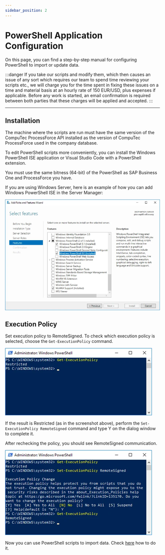 ```yaml
---
sidebar_position: 2
---
```


# PowerShell Application Configuration

On this page, you can find a step-by-step manual for configuring PowerShell to import or update data.

:::danger
    If you take our scripts and modify them, which then causes an issue of any sort which requires our team to spend time reviewing your scripts etc., we will charge you for the time spent in fixing these issues on a time and material basis at an hourly rate of 150 EUR/USD, plus expenses if applicable. Before any work is started, an email confirmation is required between both parties that these charges will be applied and accepted.
:::

---

## Installation

The machine where the scripts are run must have the same version of the CompuTec ProcessForce API installed as the version of CompuTec ProcessForce used in the company database.

To edit PowerShell scripts more conveniently, you can install the Windows PowerShell ISE application or Visual Studio Code with a PowerShell extension.

You must use the same bitness (64-bit) of the PowerShell as SAP Business One and ProcessForce you have.

If you are using Windows Server, here is an example of how you can add Windows PowerShell ISE in the Server Manager:

![Roles and Features](./media/ps-app-configuration/roles-features-wizard.webp)

## Execution Policy

Set execution policy to RemoteSigned. To check which execution policy is selected, choose the `Get-ExecutionPolicy` command.

![Get Execution Policy](./media/ps-app-configuration/get-execution-policy.webp)

If the result is Restricted (as in the screenshot above), perform the `Set-ExecutionPolicy RemoteSigned` command and type Y on the dialog window to complete it.

After rechecking the policy, you should see RemoteSigned communication.

![PowerShell Set Execution](./media/ps-app-configuration/ps-set-execution-policy.webp)

Now you can use PowerShell scripts to import data. Check [here](../data-import/overview.md) how to do it.
